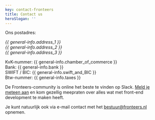 ```yaml
---
key: contact-fronteers
title: Contact us
heroSlogan: ''
---
```


Ons postadres:

<address>
{{ general-info.address_1 }}<br />
{{ general-info.address_2 }}<br />
{{ general-info.address_3 }}<br />
</address>

KvK-nummer: {{ general-info.chamber_of_commerce }}<br />
Bank: {{ general-info.bank }}<br />
SWIFT / BIC: {{ general-info.swift_and_BIC }}<br />
Btw-nummer: {{ general-info.taxes }}<br />

De Fronteers-community is online het beste te vinden op Slack. [Meld je meteen aan](https://join.slack.com/t/fronteersnl/shared_invite/zt-1m0mbjbkh-LyrZgCPr1JzWBeASuTcnog) en kom gezellig meepraten over alles wat met front-end development te maken heeft.

Je kunt natuurlijk ook via e-mail contact met het [bestuur@fronteers.nl](mailto:bestuur@fronteers.nl) opnemen.
